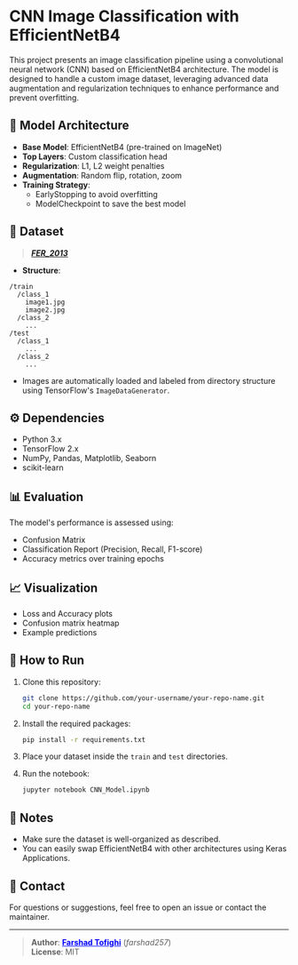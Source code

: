 
# CNN Image Classification with EfficientNetB4

This project presents an image classification pipeline using a convolutional neural network (CNN) based on EfficientNetB4 architecture. The model is designed to handle a custom image dataset, leveraging advanced data augmentation and regularization techniques to enhance performance and prevent overfitting.

## 🏢 Model Architecture

- **Base Model**: EfficientNetB4 (pre-trained on ImageNet)
- **Top Layers**: Custom classification head
- **Regularization**: L1, L2 weight penalties
- **Augmentation**: Random flip, rotation, zoom
- **Training Strategy**:
  - EarlyStopping to avoid overfitting
  - ModelCheckpoint to save the best model

## 📁 Dataset
> <a href= 'https://www.kaggle.com/datasets/farshadtofighi/fer-2013'>***FER_2013***</a>
 - **Structure**:
  ```
  /train
    /class_1
      image1.jpg
      image2.jpg
    /class_2
      ...
  /test
    /class_1
      ...
    /class_2
      ...
  ```
- Images are automatically loaded and labeled from directory structure using TensorFlow's `ImageDataGenerator`.

## ⚙️ Dependencies

- Python 3.x
- TensorFlow 2.x
- NumPy, Pandas, Matplotlib, Seaborn
- scikit-learn

## 📊 Evaluation

The model's performance is assessed using:
- Confusion Matrix
- Classification Report (Precision, Recall, F1-score)
- Accuracy metrics over training epochs

## 📈 Visualization

- Loss and Accuracy plots
- Confusion matrix heatmap
- Example predictions

## 🚀 How to Run

1. Clone this repository:
   ```bash
   git clone https://github.com/your-username/your-repo-name.git
   cd your-repo-name
   ```

2. Install the required packages:
   ```bash
   pip install -r requirements.txt
   ```

3. Place your dataset inside the `train` and `test` directories.

4. Run the notebook:
   ```bash
   jupyter notebook CNN_Model.ipynb
   ```

## 📌 Notes

- Make sure the dataset is well-organized as described.
- You can easily swap EfficientNetB4 with other architectures using Keras Applications.

## 📧 Contact

For questions or suggestions, feel free to open an issue or contact the maintainer.

---

> **Author**: <span onclick="navigator.clipboard.writeText('farshadtfgh@gmail.com')" style="cursor:pointer; color:blue; text-decoration:underline;">**Farshad Tofighi**</span> (*farshad257*)  
> **License**: MIT  
